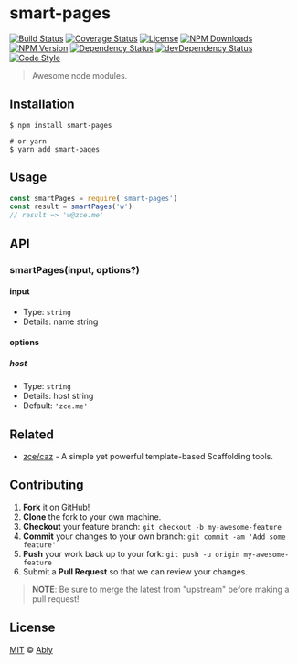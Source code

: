 # smart-pages

[![Build Status][actions-img]][actions-url]
[![Coverage Status][codecov-img]][codecov-url]
[![License][license-img]][license-url]
[![NPM Downloads][downloads-img]][downloads-url]
[![NPM Version][version-img]][version-url]
[![Dependency Status][dependency-img]][dependency-url]
[![devDependency Status][devdependency-img]][devdependency-url]
[![Code Style][style-img]][style-url]

> Awesome node modules.

## Installation

```shell
$ npm install smart-pages

# or yarn
$ yarn add smart-pages
```

## Usage

<!-- TODO: Introduction of Usage -->

```javascript
const smartPages = require('smart-pages')
const result = smartPages('w')
// result => 'w@zce.me'
```

## API

<!-- TODO: Introduction of API -->

### smartPages(input, options?)

#### input

- Type: `string`
- Details: name string

#### options

##### host

- Type: `string`
- Details: host string
- Default: `'zce.me'`

## Related

- [zce/caz](https://github.com/zce/caz) - A simple yet powerful template-based Scaffolding tools.

## Contributing

1. **Fork** it on GitHub!
2. **Clone** the fork to your own machine.
3. **Checkout** your feature branch: `git checkout -b my-awesome-feature`
4. **Commit** your changes to your own branch: `git commit -am 'Add some feature'`
5. **Push** your work back up to your fork: `git push -u origin my-awesome-feature`
6. Submit a **Pull Request** so that we can review your changes.

> **NOTE**: Be sure to merge the latest from "upstream" before making a pull request!

## License

[MIT](LICENSE) &copy; [Ably](https://github.com/Jooinny)



[actions-img]: https://img.shields.io/github/workflow/status/Jooinny/smart-pages/CI
[actions-url]: https://github.com/Jooinny/smart-pages/actions
[codecov-img]: https://img.shields.io/codecov/c/github/Jooinny/smart-pages
[codecov-url]: https://codecov.io/gh/Jooinny/smart-pages
[license-img]: https://img.shields.io/github/license/Jooinny/smart-pages
[license-url]: https://github.com/Jooinny/smart-pages/blob/master/LICENSE
[downloads-img]: https://img.shields.io/npm/dm/smart-pages
[downloads-url]: https://npm.im/smart-pages
[version-img]: https://img.shields.io/npm/v/smart-pages
[version-url]: https://npm.im/smart-pages
[dependency-img]: https://img.shields.io/david/Jooinny/smart-pages
[dependency-url]: https://david-dm.org/Jooinny/smart-pages
[devdependency-img]: https://img.shields.io/david/dev/Jooinny/smart-pages
[devdependency-url]: https://david-dm.org/Jooinny/smart-pages?type=dev
[style-img]: https://img.shields.io/badge/code_style-standard-brightgreen
[style-url]: https://standardjs.com
